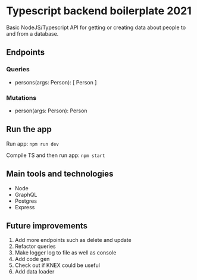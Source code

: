 # Typescript backend boilerplate 2021

Basic NodeJS/Typescript API for getting or creating data about people to and from a database.

## Endpoints

### Queries
- persons(args: Person): [ Person ]

### Mutations
- person(args: Person): Person
## Run the app

Run app: `npm run dev`

Compile TS and then run app: `npm start`
## Main tools and technologies
- Node
- GraphQL
- Postgres
- Express

## Future improvements
1. Add more endpoints such as delete and update
1. Refactor queries
1. Make logger log to file as well as console
1. Add code gen
1. Check out if KNEX could be useful
1. Add data loader
